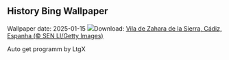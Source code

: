 ## History Bing Wallpaper
Wallpaper date: 2025-01-15
![](https://www.bing.com/th?id=OHR.CadizSpain_PT-BR3104311078_UHD.jpg&w=1000)Download: [Vila de Zahara de la Sierra, Cádiz, Espanha (© SEN LI/Getty Images)](https://www.bing.com/th?id=OHR.CadizSpain_PT-BR3104311078_UHD.jpg)

Auto get programm by LtgX
